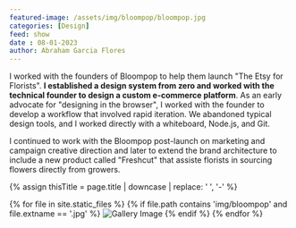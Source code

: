 ```yaml
---
featured-image: /assets/img/bloompop/bloompop.jpg
categories: [Design]
feed: show
date : 08-01-2023
author: Abraham Garcia Flores
---
```


I worked with the founders of Bloompop to help them launch "The Etsy for Florists". <strong>I established a design system from zero and worked with the technical founder to design a custom e-commerce platform</strong>. As an early advocate for "designing in the browser", I worked with the founder to develop a workflow that involved rapid iteration. We abandoned typical design tools, and I worked directly with a whiteboard, Node.js, and Git. 

I continued to work with the Bloompop post-launch on marketing and campaign creative direction and later to extend the brand architecture to include a new product called "Freshcut" that assiste  florists in sourcing flowers directly from growers.

<!--Assign page.title to a var-->
{% assign thisTitle = page.title | downcase | replace: ' ', '-' %}
<div class="gallery">
  {% for file in site.static_files %}
       {% if file.path contains 'img/bloompop' and file.extname == '.jpg' %}
            <img src="{{ file.path }}" alt="Gallery Image" />
       {% endif %} 
     {% endfor %}
</div>